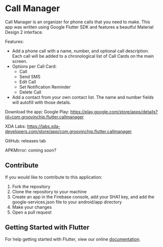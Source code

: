 # Call Manager

Call Manager is an organizer for phone calls that you need to make. This app was written using Google Flutter SDK and features a beautful Material Design 2 interface.

Features:
- Add a phone call with a name, number, and optional call description. Each call will be added to a chronological list of Call Cards on the main screen.
- Options per Call Card:
	- Call
	- Send SMS
	- Edit Call
	- Set Notification Reminder
	- Delete Call
- Add a contact from your own contact list. The name and number fields will autofill with those details.

Download the app:
Google Play: https://play.google.com/store/apps/details?id=com.groovinchip.flutter.callmanager

XDA Labs: https://labs.xda-developers.com/store/app/com.groovinchip.flutter.callmanager

GitHub: releases tab

APKMirror: coming soon?

## Contribute
If you would like to contribute to this application:
1. Fork the repository
2. Clone the repository to your machine
3. Create an app in the Firebase console, add your SHA1 key, and add the google-services.json file to your android/app directory
4. Make your changes
5. Open a pull request

## Getting Started with Flutter

For help getting started with Flutter, view our online
[documentation](https://flutter.io/).
